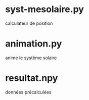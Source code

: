 # syst-mesolaire.py 
calculateur de position
# animation.py
anime le système solaire
# resultat.npy
données précalculées
